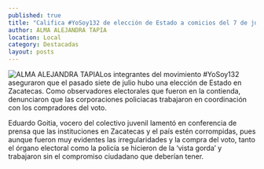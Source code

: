 ```yaml
---
published: true
title: "Califica #YoSoy132 de elección de Estado a comicios del 7 de julio; denuncia corrupción"
author: ALMA ALEJANDRA TAPIA
location: Local
category: Destacadas
layout: posts
---
```


![ALMA ALEJANDRA TAPIA](http://i.imgur.com/fVbe2qBm.jpg)Los integrantes del movimiento #YoSoy132 aseguraron que el pasado siete de julio hubo una elección de Estado en Zacatecas. Como observadores electorales que fueron en la contienda, denunciaron que las corporaciones policiacas trabajaron en coordinación con los compradores del voto.

Eduardo Goitia, vocero del colectivo juvenil lamentó en conferencia de prensa que las instituciones en Zacatecas y el país estén corrompidas, pues aunque fueron muy evidentes las irregularidades y la compra del voto, tanto el órgano electoral como la policía se hicieron de la ‘vista gorda’ y trabajaron sin el compromiso ciudadano que deberían tener.
